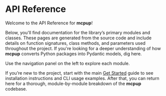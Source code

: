 # API Reference

Welcome to the API Reference for **mcpup**!

Below, you'll find documentation for the library’s primary modules and classes. These pages are
generated from the source code and include details on function signatures, class methods, and
parameters used throughout the project. If you're looking for a deeper understanding of how
**mcpup** converts Python packages into Pydantic models, dig here.

Use the navigation panel on the left to explore each module.

If you’re new to the project, start with the main [Get Started](../get_started.md) guide to see
installation instructions and CLI usage examples. After that, you can return here for a thorough,
module-by-module breakdown of the **mcpup** codebase.

